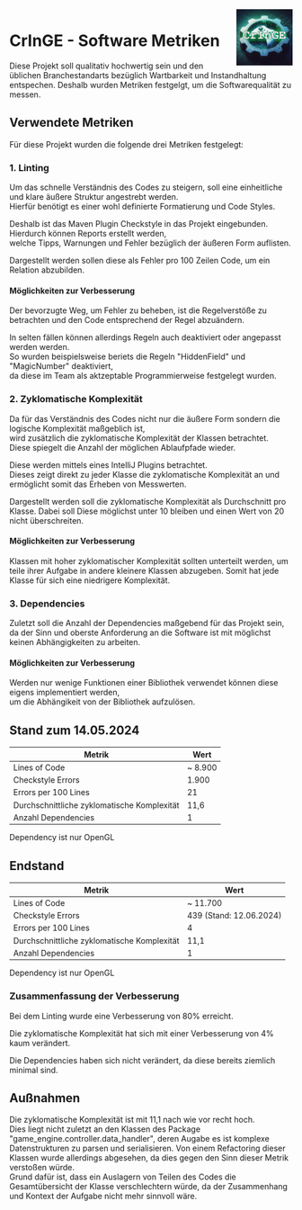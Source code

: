 <img src="./resources/img/logo.png" height="100" align="right">

# CrInGE - Software Metriken

Diese Projekt soll qualitativ hochwertig sein und den üblichen Branchestandarts bezüglich Wartbarkeit und Instandhaltung entspechen.
Deshalb wurden Metriken festgelgt, um die Softwarequalität zu messen.

## Verwendete Metriken

Für diese Projekt wurden die folgende drei Metriken festgelegt:

### 1. Linting

Um das schnelle Verständnis des Codes zu steigern, soll eine einheitliche und klare äußere Struktur angestrebt werden.  
Hierfür benötigt es einer wohl definierte Formatierung und Code Styles.

Deshalb ist das Maven Plugin Checkstyle in das Projekt eingebunden. Hierdurch können Reports erstellt werden,  
welche Tipps, Warnungen und Fehler bezüglich der äußeren Form auflisten.

Dargestellt werden sollen diese als Fehler pro 100 Zeilen Code, um ein Relation abzubilden.

#### Möglichkeiten zur Verbesserung

Der bevorzugte Weg, um Fehler zu beheben, ist die Regelverstöße zu betrachten und den Code entsprechend der Regel abzuändern.

In selten fällen können allerdings Regeln auch deaktiviert oder angepasst werden werden.  
So wurden beispielsweise beriets die Regeln "HiddenField" und "MagicNumber" deaktiviert,  
da diese im Team als aktzeptable Programmierweise festgelegt wurden.

### 2. Zyklomatische Komplexität

Da für das Verständnis des Codes nicht nur die äußere Form sondern die logische Komplexität maßgeblich ist,  
wird zusätzlich die zyklomatische Komplexität der Klassen betrachtet.  
Diese spiegelt die Anzahl der möglichen Ablaufpfade wieder.

Diese werden mittels eines IntelliJ Plugins betrachtet.  
Dieses zeigt direkt zu jeder Klasse die zyklomatische Komplexität an und ermöglicht somit das Erheben von Messwerten.

Dargestellt werden soll die zyklomatische Komplexität als Durchschnitt pro Klasse.
Dabei soll Diese möglichst unter 10 bleiben und einen Wert von 20 nicht überschreiten.

#### Möglichkeiten zur Verbesserung

Klassen mit hoher zyklomatischer Komplexität sollten unterteilt werden, um teile ihrer Aufgabe in andere kleinere Klassen abzugeben.
Somit hat jede Klasse für sich eine niedrigere Komplexität.

### 3. Dependencies

Zuletzt soll die Anzahl der Dependencies maßgebend für das Projekt sein,  
da der Sinn und oberste Anforderung an die Software ist mit möglichst keinen Abhängigkeiten zu arbeiten.

#### Möglichkeiten zur Verbesserung

Werden nur wenige Funktionen einer Bibliothek verwendet können diese eigens implementiert werden,  
um die Abhängikeit von der Bibliothek aufzulösen.

## Stand zum 14.05.2024

| Metrik | Wert |
| --- | --- |
| Lines of Code | ~ 8.900 |
| Checkstyle Errors | 1.900 |
| Errors per 100 Lines | 21 |
| Durchschnittliche zyklomatische Komplexität | 11,6 |
| Anzahl Dependencies | 1 |

Dependency ist nur OpenGL

## Endstand

| Metrik | Wert |
| --- | --- |
| Lines of Code | ~ 11.700 |
| Checkstyle Errors | 439 (Stand: 12.06.2024) |
| Errors per 100 Lines | 4 |
| Durchschnittliche zyklomatische Komplexität | 11,1 |
| Anzahl Dependencies | 1 |

Dependency ist nur OpenGL

### Zusammenfassung der Verbesserung 

Bei dem Linting wurde eine Verbesserung von 80% erreicht.

Die zyklomatische Komplexität hat sich mit einer Verbesserung von 4% kaum verändert.

Die Dependencies haben sich nicht verändert, da diese bereits ziemlich minimal sind.

## Außnahmen

Die zyklomatische Komplexität ist mit 11,1 nach wie vor recht hoch.  
Dies liegt nicht zuletzt an den Klassen des Package "game_engine.controller.data_handler", deren Augabe es ist komplexe Datenstrukturen zu parsen und serialisieren.
Von einem Refactoring dieser Klassen wurde allerdings abgesehen, da dies gegen den Sinn dieser Metrik verstoßen würde.  
Grund dafür ist, dass ein Auslagern von Teilen des Codes die Gesamtübersicht der Klasse verschlechtern würde,  da der Zusammenhang und Kontext der Aufgabe nicht mehr sinnvoll wäre.
